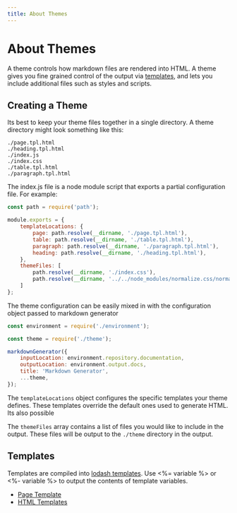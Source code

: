 ```yaml
---
title: About Themes
---
```


# About Themes

A theme controls how markdown files are rendered into HTML. A theme gives you fine grained control of the output via [templates](./templates.md), and lets you include additional files such as styles and scripts.

## Creating a Theme

Its best to keep your theme files together in a single directory. A theme directory might look something like this:

```text
./page.tpl.html
./heading.tpl.html
./index.js
./index.css
./table.tpl.html
./paragraph.tpl.html
```

The index.js file is a node module script that exports a partial configuration file. For example:

```javascript
const path = require('path');

module.exports = {
    templateLocations: {
        page: path.resolve(__dirname, './page.tpl.html'),
        table: path.resolve(__dirname, './table.tpl.html'),
        paragraph: path.resolve(__dirname, './paragraph.tpl.html'),
        heading: path.resolve(__dirname, './heading.tpl.html'),
    },
    themeFiles: [
        path.resolve(__dirname, './index.css'),
        path.resolve(__dirname, '../../node_modules/normalize.css/normalize.css'),
    ]
};
```

The theme configuration can be easily mixed in with the configuration object passed to markdown generator

```javascript
const environment = require('./environment');

const theme = require('./theme');

markdownGenerator({
    inputLocation: environment.repository.documentation,
    outputLocation: environment.output.docs,
    title: 'Markdown Generator',
    ...theme,
});
```

The ``templateLocations`` object configures the specific templates your theme defines. These templates override the default ones used to generate HTML. Its also possible 

The ``themeFiles`` array contains a list of files you would like to include in the output. These files will be output to the ``./theme`` directory in the output. 

## Templates

Templates are compiled into [lodash templates](https://lodash.com/docs/4.17.11#template). Use <%= variable %> or <%- variable %> to output the contents of template variables.

* [Page Template](./00-page-template.md)
* [HTML Templates](./01-html-templates.md)


